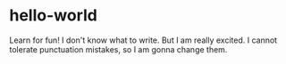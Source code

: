 # hello-world
Learn for fun!
I don't know what to write. But I am really excited. I cannot tolerate punctuation mistakes, so I am gonna change them.
